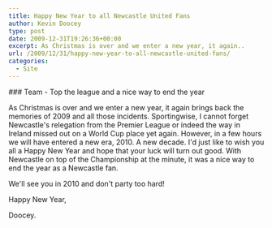 ```yaml
---
title: Happy New Year to all Newcastle United Fans
author: Kevin Doocey
type: post
date: 2009-12-31T19:26:36+00:00
excerpt: As Christmas is over and we enter a new year, it again..
url: /2009/12/31/happy-new-year-to-all-newcastle-united-fans/
categories:
  - Site
---
```


### Team - Top the league and a nice way to end the year

As Christmas is over and we enter a new year, it again brings back the memories of 2009 and all those incidents. Sportingwise, I cannot forget Newcastle's relegation from the Premier League or indeed the way in Ireland missed out on a World Cup place yet again. However, in a few hours we will have entered a new era, 2010. A new decade. I'd just like to wish you all a Happy New Year and hope that your luck will turn out good. With Newcastle on top of the Championship at the minute, it was a nice way to end the year as a Newcastle fan.

We'll see you in 2010 and don't party too hard!

Happy New Year,

Doocey.
